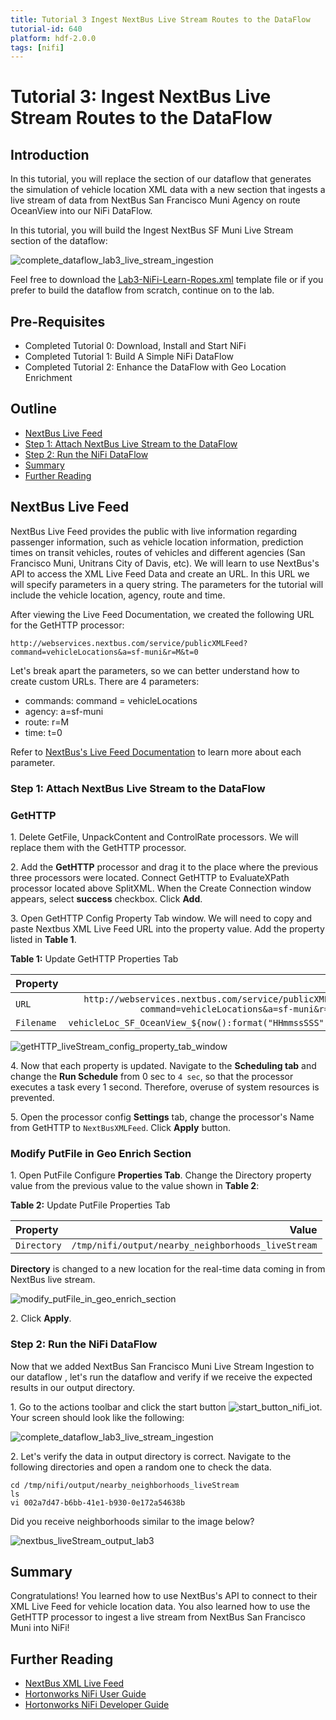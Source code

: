 ```yaml
---
title: Tutorial 3 Ingest NextBus Live Stream Routes to the DataFlow
tutorial-id: 640
platform: hdf-2.0.0
tags: [nifi]
---
```


# Tutorial 3: Ingest NextBus Live Stream Routes to the DataFlow

## Introduction
In this tutorial, you will replace the section of our dataflow that generates the simulation of vehicle location XML data with a new section that ingests a live stream of data from NextBus San Francisco Muni Agency on route OceanView into our NiFi DataFlow.

In this tutorial, you will build the Ingest NextBus SF Muni Live Stream section of the dataflow:

![complete_dataflow_lab3_live_stream_ingestion]({{page.path}}/assets/lab3-ingest-nextbus-live-stream-nifi-lab-series/complete_dataflow_lab3_live_stream_ingestion.png)

Feel free to download the [Lab3-NiFi-Learn-Ropes.xml](https://raw.githubusercontent.com/hortonworks/tutorials/hdp/assets/learning-ropes-nifi-lab-series/lab3-template/Lab3-NiFi-Learn-Ropes.xml) template file or if you prefer to build the dataflow from scratch, continue on to the lab.

## Pre-Requisites
- Completed Tutorial 0: Download, Install and Start NiFi
- Completed Tutorial 1: Build A Simple NiFi DataFlow
- Completed Tutorial 2: Enhance the DataFlow with Geo Location Enrichment

## Outline
- [NextBus Live Feed](#nextbus-live-feed)
- [Step 1: Attach NextBus Live Stream to the DataFlow](#attach-nextbus-live-stream)
- [Step 2: Run the NiFi DataFlow](#run-nifi-dataflow)
- [Summary](#summary-tutorial3)
- [Further Reading](#further-reading-tutorial3)

## NextBus Live Feed <a id="nextbus-live-feed"></a>

NextBus Live Feed provides the public with live information regarding passenger information, such as vehicle location information, prediction times on transit vehicles, routes of vehicles and different agencies (San Francisco Muni, Unitrans City of Davis, etc). We will learn to use NextBus's API to access the XML Live Feed Data and create an URL. In this URL we will specify parameters in a query string. The parameters for the tutorial will include the vehicle location, agency, route and time.

After viewing the Live Feed Documentation, we created the following URL for the GetHTTP processor:

~~~
http://webservices.nextbus.com/service/publicXMLFeed?command=vehicleLocations&a=sf-muni&r=M&t=0
~~~

Let's break apart the parameters, so we can better understand how to create custom URLs. There are 4 parameters:

- commands: command = vehicleLocations
- agency: a=sf-muni
- route: r=M
- time: t=0

Refer to [NextBus's Live Feed Documentation](https://www.nextbus.com/xmlFeedDocs/NextBusXMLFeed.pdf) to learn more about each parameter.

### Step 1: Attach NextBus Live Stream to the DataFlow <a id="attach-nextbus-live-stream"></a>

### GetHTTP

1\. Delete GetFile, UnpackContent and ControlRate processors. We will replace them with the GetHTTP processor.

2\. Add the **GetHTTP** processor and drag it to the place where the previous three processors were located. Connect GetHTTP to EvaluateXPath processor located above SplitXML. When the Create Connection window appears, select **success** checkbox. Click **Add**.

3\. Open GetHTTP Config Property Tab window. We will need to copy and paste Nextbus XML Live Feed URL into the property value. Add the property listed in **Table 1**.

**Table 1:** Update GetHTTP Properties Tab

| Property  | Value  |
|:---|---:|
| `URL`  | `http://webservices.nextbus.com/service/publicXMLFeed?command=vehicleLocations&a=sf-muni&r=M&t=0` |
| `Filename`  | `vehicleLoc_SF_OceanView_${now():format("HHmmssSSS")}.xml` |

![getHTTP_liveStream_config_property_tab_window]({{page.path}}/assets/lab3-ingest-nextbus-live-stream-nifi-lab-series/getHTTP_liveStream_config_property_tab_window.png)

4\. Now that each property is updated. Navigate to the **Scheduling tab** and change the **Run Schedule** from 0 sec to `4 sec`, so that the processor executes a task every 1 second. Therefore, overuse of system resources is prevented.

5\. Open the processor config **Settings** tab, change the processor's Name from GetHTTP to `NextBusXMLFeed`. Click **Apply** button.

### Modify PutFile in Geo Enrich Section

1\. Open PutFile Configure **Properties Tab**. Change the Directory property value from the previous value to the value shown in **Table 2**:

**Table 2:** Update PutFile Properties Tab

| Property  | Value  |
|:---|---:|
| `Directory`  | `/tmp/nifi/output/nearby_neighborhoods_liveStream` |

**Directory** is changed to a new location for the real-time data coming in from NextBus live stream.

![modify_putFile_in_geo_enrich_section]({{page.path}}/assets/lab3-ingest-nextbus-live-stream-nifi-lab-series/modify_putFile_in_geo_enrich_section.png)

2\. Click **Apply**.


### Step 2: Run the NiFi DataFlow <a id="run-nifi-dataflow"></a>

Now that we added NextBus San Francisco Muni Live Stream Ingestion to our dataflow , let's run the dataflow and verify if we receive the expected results in our output directory.

1\. Go to the actions toolbar and click the start button ![start_button_nifi_iot]({{page.path}}/assets/lab1-build-nifi-dataflow/start_button_nifi_iot.png). Your screen should look like the following:

![complete_dataflow_lab3_live_stream_ingestion]({{page.path}}/assets/lab3-ingest-nextbus-live-stream-nifi-lab-series/complete_dataflow_lab3_live_stream_ingestion.png)

2\. Let's verify the data in output directory is correct. Navigate to the following directories and open a random one to check the data.

~~~
cd /tmp/nifi/output/nearby_neighborhoods_liveStream
ls
vi 002a7d47-b6bb-41e1-b930-0e172a54638b
~~~

Did you receive neighborhoods similar to the image below?

![nextbus_liveStream_output_lab3]({{page.path}}/assets/lab3-ingest-nextbus-live-stream-nifi-lab-series/nextbus_liveStream_output_lab3.png)

## Summary <a id="summary-tutorial3"></a>

Congratulations! You learned how to use NextBus's API to connect to their XML Live Feed for vehicle location data. You also learned how to use the GetHTTP processor to ingest a live stream from NextBus San Francisco Muni into NiFi!

## Further Reading <a id="further-reading-tutorial3"></a>

- [NextBus XML Live Feed](https://www.nextbus.com/xmlFeedDocs/NextBusXMLFeed.pdf)
- [Hortonworks NiFi User Guide](https://docs.hortonworks.com/HDPDocuments/HDF2/HDF-2.0.0/bk_user-guide/content/index.html)
- [Hortonworks NiFi Developer Guide](https://docs.hortonworks.com/HDPDocuments/HDF2/HDF-2.0.0/bk_developer-guide/content/index.html)
